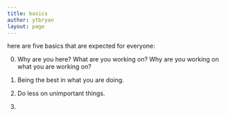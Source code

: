 ```yaml
---
title: basics
author: ytbryan
layout: page
---
```

here are five basics that are expected for everyone:

0. Why are you here? What are you working on? Why are you working on what you are working on?

1. Being the best in what you are doing.

2. Do less on unimportant things.

3.